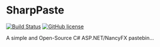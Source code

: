 # SharpPaste
[![Build Status](https://travis-ci.org/phonicmouse/SharpPaste.svg?branch=master)](https://travis-ci.org/phonicmouse/SharpPaste)
[![GitHub license](https://img.shields.io/badge/license-MIT-blue.svg)](https://raw.githubusercontent.com/phonicmouse/SharpPaste/master/LICENSE)

A simple and Open-Source C# ASP.NET/NancyFX pastebin...
